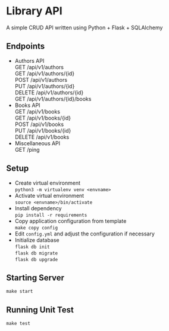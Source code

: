 # Library API #
A simple CRUD API written using Python + Flask + SQLAlchemy<br>

## Endpoints ##
- Authors API<br>
  GET /api/v1/authors<br>
  GET /api/v1/authors/{id}<br>
  POST /api/v1/authors<br>
  PUT /api/v1/authors/{id}<br>
  DELETE /api/v1/authors/{id}<br>
  GET /api/v1/authors/{id}/books<br>
- Books API<br>
  GET /api/v1/books<br>
  GET /api/v1/books/{id}<br>
  POST /api/v1/books<br>
  PUT /api/v1/books/{id}<br>
  DELETE /api/v1/books<br>
- Miscellaneous API<br>
  GET /ping<br>

## Setup ##
- Create virtual environment<br>
  `python3 -m virtualenv venv <envname>`<br>
- Activate virtual environment<br>
  `source <envname>/bin/activate`<br>
- Install dependency<br>
  `pip install -r requirements`<br>
- Copy application configuration from template<br>
  `make copy config`<br>
- Edit `config.yml` and adjust the configuration if necessary<br>
- Initialize database<br>
  `flask db init`<br>
  `flask db migrate`<br>
  `flask db upgrade`<br>

## Starting Server ##
`make start`<br>

## Running Unit Test ##
`make test`<br>
